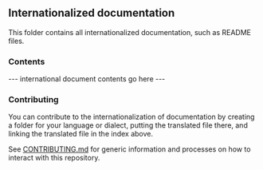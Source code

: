 Internationalized documentation
--------------------------------

This folder contains all internationalized documentation, such as README files.

### Contents

--- international document contents go here ---

### Contributing

You can contribute to the internationalization of documentation by creating a
folder for your language or dialect, putting the translated file there, and
linking the translated file in the index above.

See [CONTRIBUTING.md](../../CONTRIBUTING.md) for generic information and
processes on how to interact with this repository.
